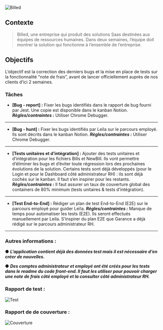 ![Billed]([Billed-app-FR-Front\src\assets\images\logo.png](https://github.com/wibmw/BillApp/blob/main/Billed-app-FR-Front/src/assets/images/logo.png)) 



## Contexte
>Billed, une entreprise qui produit des solutions Saas destinées aux équipes de ressources humaines.
Dans deux semaines, l’équipe doit montrer la solution qui fonctionne à l’ensemble de l’entreprise. 
 

## Objectifs
L’objectif est la correction des derniers bugs et la mise en place de tests sur la fonctionnalité “note de frais”, avant de lancer officiellement auprès de nos clients d’ici 2 semaines. 


### Tâches
- **[Bug - report] :** 
Fixer les bugs identifiés dans le rapport de bug fourni par Jest. Une copie est disponible dans le kanban Notion.
***Règles/contraintes :*** 
Utiliser Chrome Debugger.
---
- **[Bug - hunt] :** 
Fixer les bugs identifiés par Leila sur le parcours employé. Ils sont décrits dans le kanban Notion.
***Règles/contraintes :*** 
Utiliser Chrome Debugger.
---
- **[Tests unitaires et d’intégration] :** 
Ajouter des tests unitaires et d’intégration pour les fichiers Bills et NewBill. Ils vont permettre d’éliminer les bugs et d’éviter toute régression lors des prochaines évolutions de la solution.
Certains tests sont déjà développés (pour le Login et pour le Dashboard côté administrateur RH) : ils sont déjà cochés sur le kanban. Il faut s’en inspirer pour les restants.
***Règles/contraintes :*** Il faut assurer un taux de couverture global des containers de 80% minimum (tests unitaires & tests d’intégration).
---
- **[Test End-to-End]  :** 
Rédiger un plan de test End-to-End (E2E) sur le parcours employé pour guider Leïla.
***Règles/contraintes :*** 
Manque de temps pour automatiser les tests (E2E). Ils seront effectués manuellement par Leila.
S’inspirer du plan E2E que Garance a déjà rédigé sur le parcours administrateur RH.
---
### Autres informations :

● ***L’application contient déjà des données test mais il est nécessaire d’en créer de nouvelles.***

● ***Des comptes administrateur et employé ont été créés pour les tests dans le readme du code front-end. Il faut les utiliser pour pouvoir charger une note de frais côté employé et la consulter côté administrateur RH.***

### Rapport de test :
![Test]([Billed-app-FR-Front\src\assets\images\logo.png](https://github.com/wibmw/BillApp/blob/main/Billed-app-FR-Front/src/assets/images/rapport_test.png)) 

### Rapport de de couverture :
![Couverture]([Billed-app-FR-Front\src\assets\images\rapport_couverture.png](https://github.com/wibmw/BillApp/blob/main/Billed-app-FR-Front/src/assets/images/rapport_couverture.png)) 
